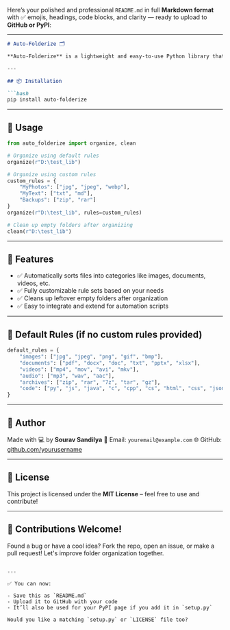 Here’s your polished and professional `README.md` in full **Markdown format** with ✅ emojis, headings, code blocks, and clarity — ready to upload to **GitHub or PyPI**:

---

````markdown
# Auto-Folderize 🗂️

**Auto-Folderize** is a lightweight and easy-to-use Python library that organizes files in a folder into subfolders based on their file extensions. It supports both **default categorization** and **custom rules**. You can even automatically delete empty folders after organizing.

---

## 📦 Installation

```bash
pip install auto-folderize
````

---

## 🚀 Usage

```python
from auto_folderize import organize, clean

# Organize using default rules
organize(r"D:\test_lib")

# Organize using custom rules
custom_rules = {
    "MyPhotos": ["jpg", "jpeg", "webp"],
    "MyText": ["txt", "md"],
    "Backups": ["zip", "rar"]
}
organize(r"D:\test_lib", rules=custom_rules)

# Clean up empty folders after organizing
clean(r"D:\test_lib")
```

---

## 🧠 Features

* ✅ Automatically sorts files into categories like images, documents, videos, etc.
* ✅ Fully customizable rule sets based on your needs
* ✅ Cleans up leftover empty folders after organization
* ✅ Easy to integrate and extend for automation scripts

---

## 📁 Default Rules (if no custom rules provided)

```python
default_rules = {
    "images": ["jpg", "jpeg", "png", "gif", "bmp"],
    "documents": ["pdf", "docx", "doc", "txt", "pptx", "xlsx"],
    "videos": ["mp4", "mov", "avi", "mkv"],
    "audio": ["mp3", "wav", "aac"],
    "archives": ["zip", "rar", "7z", "tar", "gz"],
    "code": ["py", "js", "java", "c", "cpp", "cs", "html", "css", "json"],
}
```

---

## 👤 Author

Made with 💻 by **Sourav Sandilya**
📧 Email: `youremail@example.com`
🌐 GitHub: [github.com/yourusername](https://github.com/yourusername)

---

## 📄 License

This project is licensed under the **MIT License** – feel free to use and contribute!

---

## 🌟 Contributions Welcome!

Found a bug or have a cool idea?
Fork the repo, open an issue, or make a pull request! Let's improve folder organization together.

```

---

✅ You can now:

- Save this as `README.md`
- Upload it to GitHub with your code
- It’ll also be used for your PyPI page if you add it in `setup.py`

Would you like a matching `setup.py` or `LICENSE` file too?
```

